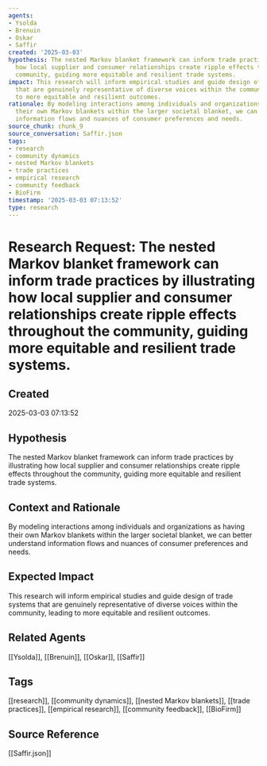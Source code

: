 ```yaml
---
agents:
- Ysolda
- Brenuin
- Oskar
- Saffir
created: '2025-03-03'
hypothesis: The nested Markov blanket framework can inform trade practices by illustrating
  how local supplier and consumer relationships create ripple effects throughout the
  community, guiding more equitable and resilient trade systems.
impact: This research will inform empirical studies and guide design of trade systems
  that are genuinely representative of diverse voices within the community, leading
  to more equitable and resilient outcomes.
rationale: By modeling interactions among individuals and organizations as having
  their own Markov blankets within the larger societal blanket, we can better understand
  information flows and nuances of consumer preferences and needs.
source_chunk: chunk_9
source_conversation: Saffir.json
tags:
- research
- community dynamics
- nested Markov blankets
- trade practices
- empirical research
- community feedback
- BioFirm
timestamp: '2025-03-03 07:13:52'
type: research
---
```


# Research Request: The nested Markov blanket framework can inform trade practices by illustrating how local supplier and consumer relationships create ripple effects throughout the community, guiding more equitable and resilient trade systems.

## Created
2025-03-03 07:13:52

## Hypothesis
The nested Markov blanket framework can inform trade practices by illustrating how local supplier and consumer relationships create ripple effects throughout the community, guiding more equitable and resilient trade systems.

## Context and Rationale
By modeling interactions among individuals and organizations as having their own Markov blankets within the larger societal blanket, we can better understand information flows and nuances of consumer preferences and needs.

## Expected Impact
This research will inform empirical studies and guide design of trade systems that are genuinely representative of diverse voices within the community, leading to more equitable and resilient outcomes.

## Related Agents
[[Ysolda]], [[Brenuin]], [[Oskar]], [[Saffir]]

## Tags
[[research]], [[community dynamics]], [[nested Markov blankets]], [[trade practices]], [[empirical research]], [[community feedback]], [[BioFirm]]

## Source Reference
[[Saffir.json]]

